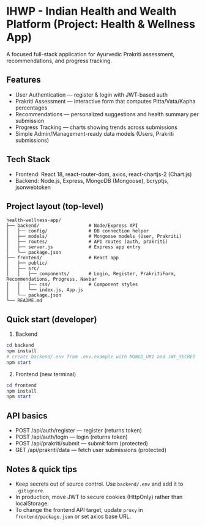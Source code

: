 # IHWP - Indian Health and Wealth Platform (Project: Health & Wellness App)

A focused full-stack application for Ayurvedic Prakriti assessment, recommendations, and progress tracking.

## Features

- User Authentication — register & login with JWT-based auth
- Prakriti Assessment — interactive form that computes Pitta/Vata/Kapha percentages
- Recommendations — personalized suggestions and health summary per submission
- Progress Tracking — charts showing trends across submissions
- Simple Admin/Management-ready data models (Users, Prakriti submissions)

## Tech Stack

- Frontend: React 18, react-router-dom, axios, react-chartjs-2 (Chart.js)
- Backend: Node.js, Express, MongoDB (Mongoose), bcryptjs, jsonwebtoken

## Project layout (top-level)

```
health-wellness-app/
├── backend/                  # Node/Express API
│   ├── config/               # DB connection helper
│   ├── models/               # Mongoose models (User, Prakriti)
│   ├── routes/               # API routes (auth, prakriti)
│   ├── server.js             # Express app entry
│   └── package.json
├── frontend/                 # React app
│   ├── public/
│   ├── src/
│   │   ├── components/       # Login, Register, PrakritiForm, Recommendations, Progress, Navbar
│   │   ├── css/              # Component styles
│   │   └── index.js, App.js
│   └── package.json
└── README.md
```

## Quick start (developer)

1) Backend

```powershell
cd backend
npm install
# create backend/.env from .env.example with MONGO_URI and JWT_SECRET
npm start
```

2) Frontend (new terminal)

```powershell
cd frontend
npm install
npm start
```

## API basics

- POST /api/auth/register — register (returns token)
- POST /api/auth/login — login (returns token)
- POST /api/prakriti/submit — submit form (protected)
- GET /api/prakriti/data — fetch user submissions (protected)

## Notes & quick tips

- Keep secrets out of source control. Use `backend/.env` and add it to `.gitignore`.
- In production, move JWT to secure cookies (HttpOnly) rather than localStorage.
- To change the frontend API target, update `proxy` in `frontend/package.json` or set axios base URL.
